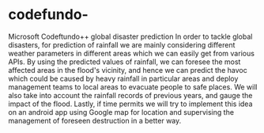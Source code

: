# codefundo-
Microsoft Codeftundo++ global disaster prediction
In order to tackle global disasters, for prediction of rainfall we are mainly considering  different weather parameters in different areas  which  we can easily get from various APIs. By using the predicted values of rainfall, we can foresee the most affected areas in the flood's vicinity, and hence we can predict the havoc which could be caused by heavy rainfall in particular areas and deploy management teams to local areas to evacuate people to safe places. We will also take into account the rainfall records of previous years, and gauge the impact of the flood.  Lastly, if time permits we will try to implement this idea on an android app using Google map for location and supervising the management of foreseen destruction in a better way. 
